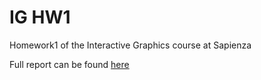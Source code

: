 # IG HW1
Homework1 of the Interactive Graphics course at Sapienza

Full report can be found [here](/report.pdf)
